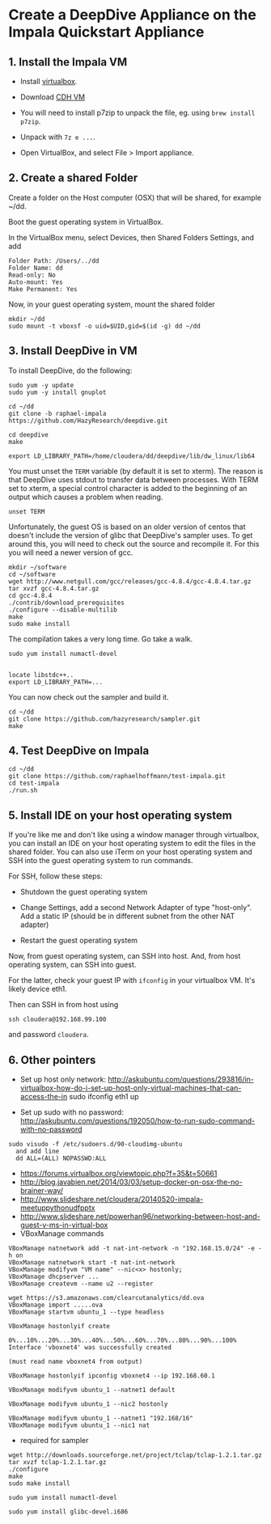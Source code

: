 # Create a DeepDive Appliance on the Impala Quickstart Appliance

## 1. Install the Impala VM

* Install [virtualbox](https://www.virtualbox.org/).

* Download [CDH VM](http://www.cloudera.com/content/cloudera/en/downloads/quickstart_vms/cdh-5-4-x.html)

* You will need to install p7zip to unpack the file, eg. using `brew install p7zip`.

* Unpack with `7z e ...`.

* Open VirtualBox, and select File > Import appliance.


## 2. Create a shared Folder

Create a folder on the Host computer (OSX) that will be shared, for example ~/dd.

Boot the guest operating system in VirtualBox.

In the VirtualBox menu, select Devices, then Shared Folders Settings, and add 

    Folder Path: /Users/../dd
    Folder Name: dd
    Read-only: No
    Auto-mount: Yes
    Make Permanent: Yes

Now, in your guest operating system, mount the shared folder

    mkdir ~/dd
    sudo mount -t vboxsf -o uid=$UID,gid=$(id -g) dd ~/dd


## 3. Install DeepDive in VM

To install DeepDive, do the following:

    sudo yum -y update
    sudo yum -y install gnuplot

    cd ~/dd
    git clone -b raphael-impala https://github.com/HazyResearch/deepdive.git

    cd deepdive
    make

    export LD_LIBRARY_PATH=/home/cloudera/dd/deepdive/lib/dw_linux/lib64

You must unset the `TERM` variable (by default it is set to xterm). The
reason is that DeepDive uses stdout to transfer data between processes. With
TERM set to xterm, a special control character is added to the beginning of
an output which causes a problem when reading.

    unset TERM


Unfortunately, the guest OS is based on an older version of centos
that doesn't include the version of glibc that DeepDive's sampler uses.
To get around this, you will need to check out the source and recompile it.
For this you will need a newer version of gcc.

    mkdir ~/software
    cd ~/software 
    wget http://www.netgull.com/gcc/releases/gcc-4.8.4/gcc-4.8.4.tar.gz
    tar xvzf gcc-4.8.4.tar.gz
    cd gcc-4.8.4
    ./contrib/download_prerequisites
    ./configure --disable-multilib
    make
    sudo make install

The compilation takes a very long time. Go take a walk.

    sudo yum install numactl-devel


    locate libstdc++..
    export LD_LIBRARY_PATH=...

You can now check out the sampler and build it.

    cd ~/dd
    git clone https://github.com/hazyresearch/sampler.git
    make


## 4. Test DeepDive on Impala

    cd ~/dd
    git clone https://github.com/raphaelhoffmann/test-impala.git
    cd test-impala
    ./run.sh

<!--
cd /etc/yum.repos.d
sudo wget http://people.centos.org/tru/devtools-2/devtools-2.repo
sudo yum --enablerepo=testing-devtools-2-centos-6 install devtoolset-2-gcc devtoolset-2-gcc-c++
-->

## 5. Install IDE on your host operating system

If you're like me and don't like using a window manager through virtualbox,
you can install an IDE on your host operating system to edit the files
in the shared folder. You can also use iTerm on your host operating system
and SSH into the guest operating system to run commands. 

For SSH, follow these steps:

* Shutdown the guest operating system

* Change Settings, add a second Network Adapter of type "host-only". Add a static IP (should be in different subnet from the other NAT adapter)

* Restart the guest operating system

Now, from guest operating system, can SSH into host.
And, from host operating system, can SSH into guest.

For the latter, check your guest IP with `ifconfig` in your virtualbox VM.
It's likely device eth1.

Then can SSH in from host using

    ssh cloudera@192.168.99.100

and password `cloudera`.

## 6. Other pointers

* Set up host only network: 
http://askubuntu.com/questions/293816/in-virtualbox-how-do-i-set-up-host-only-virtual-machines-that-can-access-the-in
sudo ifconfig eth1 up

* Set up sudo with no password: 
http://askubuntu.com/questions/192050/how-to-run-sudo-command-with-no-password

```
sudo visudo -f /etc/sudoers.d/90-cloudimg-ubuntu
  and add line
  dd ALL=(ALL) NOPASSWD:ALL
```

* https://forums.virtualbox.org/viewtopic.php?f=35&t=50661
* http://blog.javabien.net/2014/03/03/setup-docker-on-osx-the-no-brainer-way/
* http://www.slideshare.net/cloudera/20140520-impala-meetuppythonudfpptx
* http://www.slideshare.net/powerhan96/networking-between-host-and-guest-v-ms-in-virtual-box
* VBoxManage commands

```
VBoxManage natnetwork add -t nat-int-network -n "192.168.15.0/24" -e -h on
VBoxManage natnetwork start -t nat-int-network
VBoxManage modifyvm "VM name" --nic<x> hostonly;
VBoxManage dhcpserver ...
VBoxManage createvm --name u2 --register

wget https://s3.amazonaws.com/clearcutanalytics/dd.ova
VBoxManage import .....ova
VBoxManage startvm ubuntu_1 --type headless

VBoxManage hostonlyif create

0%...10%...20%...30%...40%...50%...60%...70%...80%...90%...100%
Interface 'vboxnet4' was successfully created

(must read name vboxnet4 from output)

VBoxManage hostonlyif ipconfig vboxnet4 --ip 192.168.60.1

VBoxManage modifyvm ubuntu_1 --natnet1 default

VBoxManage modifyvm ubuntu_1 --nic2 hostonly

VBoxManage modifyvm ubuntu_1 --natnet1 "192.168/16"
VBoxManage modifyvm ubuntu_1 --nic1 nat
```

* required for sampler
```
wget http://downloads.sourceforge.net/project/tclap/tclap-1.2.1.tar.gz
tar xvzf tclap-1.2.1.tar.gz
./configure
make
sudo make install

sudo yum install numactl-devel

sudo yum install glibc-devel.i686
```

